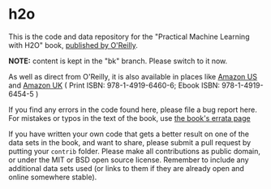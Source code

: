 # h2o

This is the code and data repository for the "Practical Machine Learning with H2O" book, [published by O'Reilly](http://shop.oreilly.com/product/0636920053170.do).

**NOTE:** content is kept in the "bk" branch. Please switch to it now.

As well as direct from O'Reilly, it is also available in places like [Amazon US](https://www.amazon.com/Practical-Machine-Learning-H2O-Techniques/dp/149196460X) and [Amazon UK](http://amazon.co.uk/Practical-Machine-Learning-H20-Techniques/dp/149196460X/?tag=wwwdcookorg-21)  ( Print ISBN: 978-1-4919-6460-6;   Ebook ISBN: 978-1-4919-6454-5 )

If you find any errors in the code found here, please file a bug report here. For mistakes or typos in the text of the book, use [the book's errata page](http://www.oreilly.com/catalog/errata.csp?isbn=0636920053170)

If you have written your own code that gets a better result on one of the data sets in the book, and want to share, please submit a pull request by putting your `contrib` folder. Please make all contributions as public domain, or under the MIT or BSD open source license. Remember to include any additional data sets used (or links to them if they are already open and online somewhere stable).

